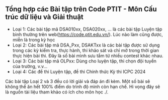 Tổng hợp các Bài tập trên Code PTIT - Môn Cấu trúc dữ liệu và Giải thuật
----------------------------
- Loại 1: Các bài tập mã DSA010xx, DSA020xx, ... là các bài tập Luyện tập bình thường trên web(https://code.ptit.edu.vn/). Lúc nào làm cũng được, miễn là trong kỳ học
- Loại 2: Các bài tập mã DSA_Pxx, DSAKTxx là các bài tập được sử dụng trong các kỳ kiểm tra, thực hành, thi khảo sát và chỉ mở trong thời gian thực hiện bài thi. Đây là số bài mình sưu tầm từ nhiều contest khác nhau.
- Loại 3: Các bài tập mã OLPxx: Dùng cho luyện tập, thi chọn đội tuyển của trường, v.v...
- Loại 4: Các đề thi Luyện tập, đề thi Chính thức Kỳ thi ICPC 2024

 Các bài tập Loại 2 và 3 đều có lời giải và đáp án đi kèm. Một số bài sẽ không thể ăn hết 100% điểm do trình độ mình còn hạn chế.
 Hi vọng đây sẽ là nguồn tài liệu tham khảo có ích cho môn học ./.
